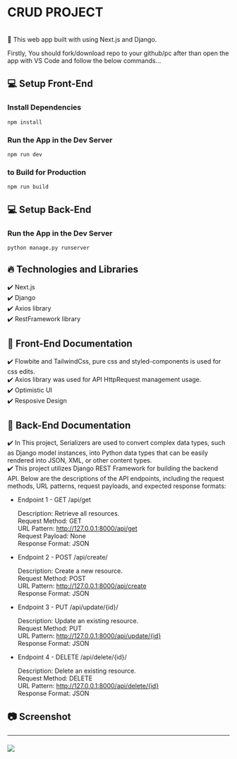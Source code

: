# CRUD PROJECT

<br>
🔸 This web app built with using Next.js and Django.
<br>

Firstly, You should fork/download repo to your github/pc after than
open the app with VS Code and follow the below commands...

## 💻 Setup Front-End<br>

### Install Dependencies

```
npm install
```

### Run the App in the Dev Server

```
npm run dev
```

### to Build for Production

```
npm run build
```

## 💻 Setup Back-End<br>

### Run the App in the Dev Server

```
python manage.py runserver
```

## 🔥 Technologies and Libraries <br>

✔️ Next.js<br>
✔️ Django<br>
✔️ Axios library<br>
✔️ RestFramework library

## 🚀 Front-End Documentation <br>

✔️ Flowbite and TailwindCss, pure css and styled-components is used for css edits. <br>
✔️ Axios library was used for API HttpRequest management usage.<br>
✔️ Optimistic UI<br>
✔️ Resposive Design<br>

## 🚀 Back-End Documentation <br>

✔️ In This project, Serializers are used to convert complex data types, such as Django model instances, into Python data types that can be easily rendered into JSON, XML, or other content types.<br>
✔️ This project utilizes Django REST Framework for building the backend API. Below are the descriptions of the API endpoints, including the request methods, URL patterns, request payloads, and expected response formats:<br>
 * Endpoint 1 - GET /api/get<br>

   Description: Retrieve all resources.<br>
   Request Method: GET<br>
   URL Pattern: http://127.0.0.1:8000/api/get<br>
   Request Payload: None<br>
   Response Format: JSON<br>
 * Endpoint 2 - POST /api/create/<br>

   Description: Create a new resource.<br>
   Request Method: POST<br>
   URL Pattern: http://127.0.0.1:8000/api/create<br>
   Response Format: JSON<br>
 * Endpoint 3 - PUT /api/update/{id}/<br>

   Description: Update an existing resource.<br>
   Request Method: PUT<br>
   URL Pattern: http://127.0.0.1:8000/api/update/{id}<br>
   Response Format: JSON<br>   
 * Endpoint 4 - DELETE /api/delete/{id}/<br>

   Description: Delete an existing resource.<br>
   Request Method: DELETE<br>
   URL Pattern: http://127.0.0.1:8000/api/delete/{id}<br>
   Response Format: JSON<br>   
## 📷 Screenshot <hr>

<img src="./app/_assets/ss.png">
<br>
